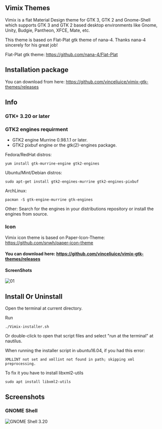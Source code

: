 
## Vimix Themes

Vimix is a flat Material Design theme for GTK 3, GTK 2 and Gnome-Shell which supports GTK 3 and GTK 2 based desktop environments like Gnome, Unity, Budgie, Pantheon, XFCE, Mate, etc.


This theme is based on Flat-Plat gtk theme of nana-4. Thanks nana-4 sincerely for his great job! 

Flat-Plat gtk theme: https://github.com/nana-4/Flat-Plat

## Installation package

You can download from here: https://github.com/vinceliuice/vimix-gtk-themes/releases

## Info

### GTK+ 3.20 or later

### GTK2 engines requirment
- GTK2 engine Murrine 0.98.1.1 or later.
- GTK2 pixbuf engine or the gtk(2)-engines package.

Fedora/RedHat distros:

    yum install gtk-murrine-engine gtk2-engines

Ubuntu/Mint/Debian distros:

    sudo apt-get install gtk2-engines-murrine gtk2-engines-pixbuf

ArchLinux:

    pacman -S gtk-engine-murrine gtk-engines

Other:
Search for the engines in your distributions repository or install the engines from source.

### Icon

Vimix icon theme is based on Paper-Icon-Theme: https://github.com/snwh/paper-icon-theme

#### You can download here: https://github.com/vinceliuice/vimix-gtk-themes/releases

#### ScreenShots

![01](https://github.com/vinceliuice/vimix-gtk-themes/blob/images/vimix-icon-theme.png?raw=true)

## Install Or Uninstall

Open the terminal at current directory.


Run


    ./Vimix-installer.sh


Or double-click to open that script files and select "run at the terminal" at nautilus.


When running the installer script in ubuntu16.04, if you had this error:

    XMLLINT not set and xmllint not found in path; skipping xml preprocessing.

To fix it you have to install libxml2-utils

    sudo apt install libxml2-utils

## Screenshots

### GNOME Shell
![GNOME Shell 3.20](https://cn.pling.com/img/f/7/e/b/bd499935bebd7e7702844c32b7f59a91dd1d.jpg?raw=true)



